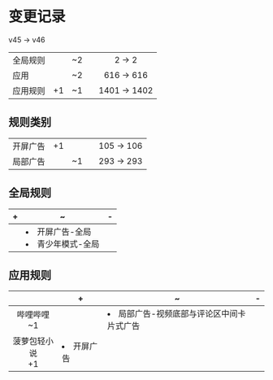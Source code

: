 # 变更记录

v45 -> v46

||||||
|-|:-:|:-:|:-:|:-:|
|全局规则||~2||2 -> 2|
|应用||~2||616 -> 616|
|应用规则|+1|~1||1401 -> 1402|

## 规则类别

||||||
|-|:-:|:-:|:-:|:-:|
|开屏广告|+1|||105 -> 106|
|局部广告||~1||293 -> 293|

## 全局规则

|+|~|-|
|-|-|-|
||<li>开屏广告-全局<li>青少年模式-全局||

## 应用规则

||+|~|-|
|:-:|-|-|-|
|哔哩哔哩<br>~1||<li>局部广告-视频底部与评论区中间卡片式广告||
|菠萝包轻小说<br>+1|<li>开屏广告|||
